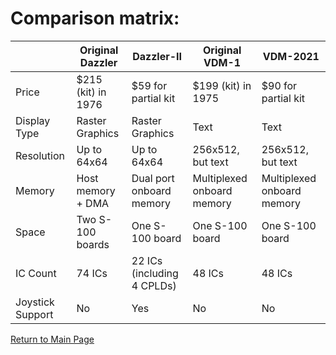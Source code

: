 # Comparison matrix:

|       | Original Dazzler | Dazzler-II | Original VDM-1 | VDM-2021 |
| ----- | ---------------- | ---------- | -------------- | -------- |
| Price | $215 (kit) in 1976 | $59 for partial kit | $199 (kit) in 1975 | $90 for partial kit |
| Display Type | Raster Graphics | Raster Graphics | Text | Text |
| Resolution | Up to 64x64 | Up to 64x64 | 256x512, but text | 256x512, but text |
| Memory | Host memory + DMA | Dual port onboard memory | Multiplexed onboard memory | Multiplexed onboard memory |
| Space | Two S-100 boards | One S-100 board | One S-100 board | One S-100 board |
| IC Count | 74 ICs | 22 ICs (including 4 CPLDs) | 48 ICs | 48 ICs |
| Joystick Support | No | Yes | No | No |


[Return to Main Page](index.md)
